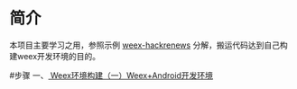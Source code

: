 # 简介
本项目主要学习之用，参照示例 [weex-hackrenews](https://github.com/weexteam/weex-hackernews) 分解，搬运代码达到自己构建weex开发环境的目的。

#步骤
一、[ Weex环境构建（一）Weex+Android开发环境 ](http://blog.csdn.net/oqqmihu123/article/details/65631808)
